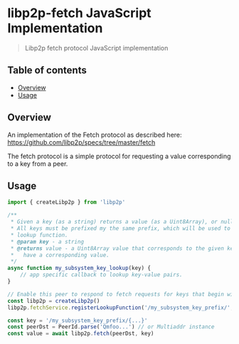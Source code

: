 libp2p-fetch JavaScript Implementation  <!-- omit in toc -->
=====================================

> Libp2p fetch protocol JavaScript implementation

## Table of contents <!-- omit in toc -->

- [Overview](#overview)
- [Usage](#usage)

## Overview

An implementation of the Fetch protocol as described here: https://github.com/libp2p/specs/tree/master/fetch

The fetch protocol is a simple protocol for requesting a value corresponding to a key from a peer.

## Usage

```javascript
import { createLibp2p } from 'libp2p'

/**
 * Given a key (as a string) returns a value (as a Uint8Array), or null if the key isn't found.
 * All keys must be prefixed my the same prefix, which will be used to find the appropriate key
 * lookup function.
 * @param key - a string
 * @returns value - a Uint8Array value that corresponds to the given key, or null if the key doesn't
 *   have a corresponding value.
 */
async function my_subsystem_key_lookup(key) {
    // app specific callback to lookup key-value pairs.
}

// Enable this peer to respond to fetch requests for keys that begin with '/my_subsystem_key_prefix/'
const libp2p = createLibp2p()
libp2p.fetchService.registerLookupFunction('/my_subsystem_key_prefix/', my_subsystem_key_lookup)

const key = '/my_subsystem_key_prefix/{...}'
const peerDst = PeerId.parse('Qmfoo...') // or Multiaddr instance
const value = await libp2p.fetch(peerDst, key)
```
